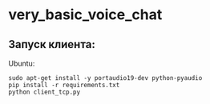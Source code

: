 # very_basic_voice_chat

## Запуск клиента:

Ubuntu:
```
sudo apt-get install -y portaudio19-dev python-pyaudio
pip install -r requirements.txt
python client_tcp.py
```
